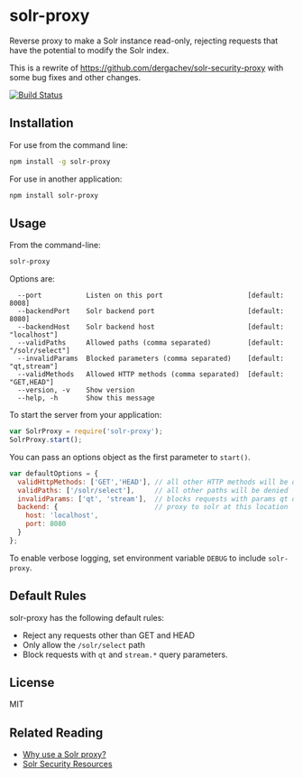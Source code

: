 solr-proxy
==========

Reverse proxy to make a Solr instance read-only, rejecting requests that have the potential to modify the Solr index.

This is a rewrite of https://github.com/dergachev/solr-security-proxy with some bug fixes and other changes.

[![Build Status](https://secure.travis-ci.org/Trott/solr-proxy.png)](http://travis-ci.org/Trott/solr-proxy)

Installation
------------

For use from the command line:

```bash
npm install -g solr-proxy
```

For use in another application:

```bash
npm install solr-proxy
```

Usage
-----

From the command-line:

```bash
solr-proxy
```

Options are:

```
  --port           Listen on this port                     [default: 8008]
  --backendPort    Solr backend port                       [default: 8080]
  --backendHost    Solr backend host                       [default: "localhost"]
  --validPaths     Allowed paths (comma separated)         [default: "/solr/select"]
  --invalidParams  Blocked parameters (comma separated)    [default: "qt,stream"]
  --validMethods   Allowed HTTP methods (comma separated)  [default: "GET,HEAD"]
  --version, -v    Show version
  --help, -h       Show this message
```

To start the server from your application:

```js
var SolrProxy = require('solr-proxy');
SolrProxy.start();
```

You can pass an options object as the first parameter to `start()`.

```js
var defaultOptions = {
  validHttpMethods: ['GET','HEAD'], // all other HTTP methods will be disallowed
  validPaths: ['/solr/select'],     // all other paths will be denied
  invalidParams: ['qt', 'stream'],  // blocks requests with params qt or stream.* (all other params are allowed)
  backend: {                        // proxy to solr at this location
    host: 'localhost',
    port: 8080
  }
};
```

To enable verbose logging, set environment variable `DEBUG` to include `solr-proxy`.

Default Rules
-------------

solr-proxy has the following default rules:

* Reject any requests other than GET and HEAD
* Only allow the `/solr/select` path
* Block requests with `qt` and `stream.*` query parameters.


License
-------

MIT

Related Reading
---------------

* [Why use a Solr proxy?](https://github.com/dergachev/solr-security-proxy#user-content-how-it-works)
* [Solr Security Resources](https://github.com/dergachev/solr-security-proxy#user-content-solr-security-resources)
